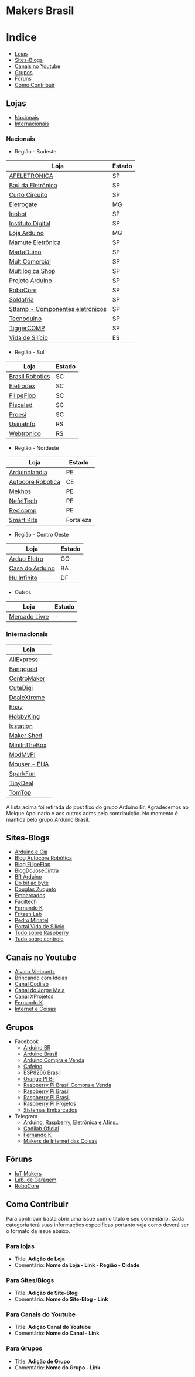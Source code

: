 # Makers Brasil

# Indice
 * [Lojas](#lojas)
 * [Sites-Blogs](#sites-blogs)
 * [Canais no Youtube](#canais-no-youtube)
 * [Grupos](#grupos)
 * [Fóruns](#fóruns)
 * [Como Contribuir](#como-contribuir)
 
## Lojas
* [Nacionais](#nacionais)
* [Internacionais](#internacionais)

### Nacionais

* Região - Sudeste

| Loja | Estado |
|---|---|
| [AFELETRONICA](https://www.afeletronica.com.br/) | SP |
| [Baú da Eletrônica](http://www.baudaeletronica.com.br/) | SP |
| [Curto Circuito](https://www.curtocircuito.com.br/) | SP |
| [Eletrogate](http://www.eletrogate.com/) | MG |
| [Inobot](http://www.inobot.com.br/) | SP |
| [Instituto Digital](http://www.institutodigital.com.br/) | SP |
| [Loja Arduino](http://www.lojaarduino.com.br/) | MG |
| [Mamute Eletrônica](http://www.mamuteeletronica.com.br/home) | SP |
| [MartaDuino](http://www.martaduino.com.br/) | SP |
| [Mult Comercial](http://loja.multcomercial.com.br/) | SP |
| [Multilógica Shop](https://multilogica-shop.com/) | SP |
| [Projeto Arduino](http://www.projetoarduino.com.br/) | SP |
| [RoboCore](https://www.robocore.net/) | SP |
| [Soldafria](https://www.soldafria.com.br/) | SP |
| [Sttamp - Componentes eletrônicos](http://www.sttamp.com/loja/) | SP |
| [Tecnoduino](http://www.tecnoduino.com/) | SP |
| [TiggerCOMP](http://tiggercomp.com.br/) | SP |
| [Vida de Silício](http://www.vidadesilicio.com.br/) | ES |

* Região - Sul

| Loja | Estado |
|---|---|
| [Brasil Robotics](https://lojabrasilrobotics.blogspot.com.br/) | SC |
| [Eletrodex](http://www.eletrodex.com.br/) | SC |
| [FilipeFlop](http://www.filipeflop.com/) | SC |
| [Piscaled](https://www.piscaled.com.br/) | SC |
| [Proesi](http://proesi.com.br/) | SC |
| [UsinaInfo](http://www.usinainfo.com.br/) | RS |
| [Webtronico](http://www.webtronico.com/) | RS |

* Região - Nordeste

| Loja | Estado |
|---|---|
| [Arduinolandia](http://www.arduinolandia.com.br/) | PE |
| [Autocore Robótica](http://www.autocorerobotica.com.br/) | CE |
| [Mekhos](http://mekhos.com.br/mekhos/checkout/loja/) | PE |
| [NefelTech](https://www.nefeltech.com/) | PE |
| [Recicomp](https://www.recicomp.com.br/) | PE |
| [Smart Kits](http://www.smartkits.com.br/) | Fortaleza |

* Região - Centro Oeste

| Loja | Estado |
|---|---|
| [Arduo Eletro](https://www.arduoeletro.com/) | GO |
| [Casa do Arduino](http://www.casadoarduino.com/) | BA |
| [Hu Infinito](http://www.huinfinito.com.br/) | DF |


* Outros

| Loja | Estado |
|---|---|
| [Mercado Livre](http://www.mercadolivre.com.br/) | - |


### Internacionais

| Loja |
|---|
| [AliExpress](https://pt.aliexpress.com/br_home.htm) |
| [Banggood](http://www.banggood.com/) |
| [CentroMaker](http://centromaker.com/) |
| [CuteDigi](http://store.cutedigi.com/) |
| [DealeXtreme](http://www.dx.com) |
| [Ebay](http://www.ebay.com/) |
| [HobbyKing](https://hobbyking.com/en_us) |
| [Icstation](http://www.icstation.com/) |
| [Maker Shed](http://www.makershed.com/) |
| [MiniInTheBox](http://www.miniinthebox.com/pt/) |
| [ModMyPI](https://modmypi.com/) |
| [Mouser - EUA](https://br.mouser.com/) |
| [SparkFun](https://www.sparkfun.com/) |
| [TinyDeal](http://www.tinydeal.com/) |
| [TomTop](http://www.tomtop.com/) |

A lista acima foi retirada do post fixo do grupo Arduino Br. Agradecemos ao Melque Apolinario e aos outros adms pela contribuição. No momento é mantida pelo grupo Arduino Brasil.

## Sites-Blogs

* [Arduino e Cia](http://www.arduinoecia.com.br/)
* [Blog Autocore Robótica](http://autocorerobotica.blog.br/)
* [Blog FilipeFlop](http://blog.filipeflop.com/)
* [BlogDoJoseCintra](http://josecintra.com/blog/)
* [BR Arduino](http://br-arduino.org/)
* [Do bit ao byte](http://dobitaobyte.com.br/)
* [Douglas Zuqueto](https://douglaszuqueto.com)
* [Embarcados](https://www.embarcados.com.br/)
* [Faciltech](http://www.faciltech.info)
* [Fernando K](https://www.fernandok.com/)
* [Fritzen Lab](http://fritzenlab.com.br/)
* [Pedro Minatel](http://pedrominatel.com.br/pt/)
* [Portal Vida de Silício](https://portal.vidadesilicio.com.br/)
* [Tudo sobre Raspberry](http://tudosobreraspberry.info/)
* [Tudo sobre controle](https://tudosobcontrole.net/)

## Canais no Youtube

* [Alvaro Viebrantz](https://www.youtube.com/user/alvarofellipe/)
* [Brincando com Ideias](https://www.youtube.com/channel/UCcGk83PAQ5aGR7IVlD_cBaw)
* [Canal Codilab](https://www.youtube.com/channel/UCfdsu79gWAoee5cAbR5Rchw)
* [Canal do Jorge Maia](https://www.youtube.com/user/jorgeSMaia)
* [Canal XProjetos](https://www.youtube.com/user/xprojetos)
* [Fernando K](https://www.youtube.com/channel/UCIRfWLRDsdVOjJfpy6Ne04Q)
* [Internet e Coisas](https://www.youtube.com/channel/UCV7W0JDXFLeaVU9ER-S4w6g)


## Grupos

* Facebook
  * [Arduino BR](https://www.facebook.com/groups/microcontroladorarduinobr)
  * [Arduino Brasil](https://www.facebook.com/groups/arduino.br/)
  * [Arduino Compra e Venda](https://www.facebook.com/groups/arduinovendas/)
  * [Cafeíno](https://www.facebook.com/groups/438462179629690/)
  * [ESP8266 Brasil](https://www.facebook.com/groups/559527864188940)
  * [Orange PI Br](https://www.facebook.com/groups/454053471471708)
  * [Rasbperry Pi Brasil Compra e Venda](https://www.facebook.com/groups/766241926830726/)
  * [Raspberry Pi Brasil](https://www.facebook.com/groups/231121887079558/)
  * [Raspberry PI Brasil](https://www.facebook.com/groups/raspberrypibra/)
  * [Raspberry PI Projetos](https://www.facebook.com/groups/raspberrypiprojetos/)
  * [Sistemas Embarcados](https://www.facebook.com/groups/sistemasembarcados)
* Telegram
  * [Arduino, Raspberry, Eletrônica e Afins...](https://telegram.me/arduinobr)
  * [Codilab Oficial](https://t.me/joinchat/EVvVMVCiA8I3YjAx)
  * [Fernando K](https://t.me/fernandok_oficial)
  * [Makers de Internet das Coisas](https://telegram.me/joinchat/A2gMUQLKZ1MnyZOhpX2-yA)

## Fóruns

* [IoT Makers](http://forum.iotmakers.com.br/)
* [Lab. de Garagem](http://labdegaragem.com/forum)
* [RoboCore](https://www.robocore.net/modules.php?name=Forums)

## Como Contribuir

Para contribuir basta abrir uma issue com o título e seu comentário. Cada categoria terá suas informações especificas portanto veja como deverá ser o formato da issue abaixo.

### Para lojas
* Title: **Adição de Loja**
* Comentário: **Nome da Loja - Link - Região - Cidade**

### Para Sites/Blogs
* Title: **Adição de Site-Blog**
* Comentário: **Nome do Site-Blog - Link**

### Para Canais do Youtube
* Title: **Adição Canal do Youtube**
* Comentário: **Nome do Canal - Link**

### Para Grupos
* Title: **Adição de Grupo**
* Comentário: **Nome do Grupo - Link**
